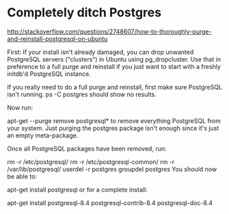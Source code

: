 # Completely ditch Postgres

http://stackoverflow.com/questions/2748607/how-to-thoroughly-purge-and-reinstall-postgresql-on-ubuntu

First: If your install isn't already damaged, you can drop unwanted PostgreSQL servers ("clusters") in Ubuntu using pg_dropcluster. Use that in preference to a full purge and reinstall if you just want to start with a freshly initdb'd PostgreSQL instance.

If you really need to do a full purge and reinstall, first make sure PostgreSQL isn't running. ps -C postgres should show no results.

Now run:

apt-get --purge remove postgresql\*
to remove everything PostgreSQL from your system. Just purging the postgres package isn't enough since it's just an empty meta-package.

Once all PostgreSQL packages have been removed, run:

rm -r /etc/postgresql/
rm -r /etc/postgresql-common/
rm -r /var/lib/postgresql/
userdel -r postgres
groupdel postgres
You should now be able to:

apt-get install postgresql
or for a complete install:

apt-get install postgresql-8.4 postgresql-contrib-8.4 postgresql-doc-8.4

